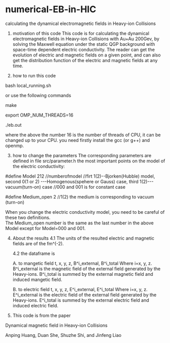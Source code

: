 # numerical-EB-in-HIC
calculating the dynamical electromagnetic fields in Heavy-ion Collisions

1. motivation of this code
This code is for calculating the dynamical electromagnetic fields in Heavy-ion Collisions with Au+Au 200Gev, 
by solving the Maxwell equation under the static QGP background with space-time dependent electric conductivity.
The reader can get the evolution of electric and magnetic fields on a given point, and can also get the distribution 
function of the electric and magnetic fields at any time. 

2. how to run this code

bash local_running.sh

or use the following commands

make

export OMP_NUM_THREADS=16

./eb.out

where the above the number 16 is the number of threads of CPU, it can be changed up to your CPU. 
you need firstly install the gcc (or g++) and openmp.

3. how to change the parameters
The corresponding parameters are defined in file src/parameter.h 
the most important points on the model of the electric conductivity:

#define Model   212 //numberofmodel //firt 1(2)--Bjorken(Hubble) model, second 0(1 or 2) ---Homogenous(spehere or Gauss) case, third 1(2)---vacuum(turn-on) case //000 and 001 is for constant case

#define Medium_open 2 //1(2) the medium is corresponding to vacuum (turn-on)

When you change the electric conductivity model, you need to be careful of these two definitions.  
The Medium_open number is the same as the last number in the above Model except for Model=000 and 001.

4. About the results
    4.1 The units of the resulted electric and magnetic fields are of the fm^(-2). 

    4.2 the dataframe is 

    A. to mangetic field
    t, x, y, z, B^i_external, B^i_total
    Where i=x, y, z. B^i_external is the magnetic field of the external field generated by the Heavy-ions. 
    B^i_total is summed by the external magnetic field and induced mangetic field.

    B. to electric field 
    t, x, y, z, E^i_external, E^i_total
    Where i=x, y, z. E^i_external is the electric field of the external field generated by the Heavy-ions. 
    E^i_total is summed by the external electric field and induced electric field.

4. This code is from the paper

Dynamical magnetic field in Heavy-ion Collisions

Anping Huang, Duan She, Shuzhe Shi, and Jinfeng Liao
